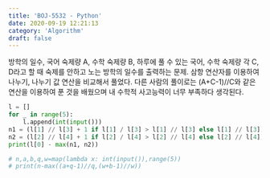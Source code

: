 ```yaml
---
title: 'BOJ-5532 - Python'
date: 2020-09-19 12:21:13
category: 'Algorithm'
draft: false
---
```

방학의 일수, 국어 숙제량 A, 수학 숙제량 B, 하루에 풀 수 있는 국어, 수학 숙제량 각 C, D라고 할 때 숙제를 안하고 노는 방학의 일수를 출력하는 문제. 삼항 연산자를 이용하여 나누기, 나누기 값 연산을 비교해서 풀었다. 다른 사람의 풀이로는 (A+C-1)//C와 같은 연산을 이용하여 푼 것을 배웠으며 내 수학적 사고능력이 너무 부족하다 생각된다.
```python
l = []
for _ in range(5):
    l.append(int(input()))
n1 = (l[1] // l[3] + 1 if l[1] / l[3] > l[1] // l[3] else l[1] // l[3])
n2 = (l[2] // l[4] + 1 if l[2] / l[4] > l[2] // l[4] else l[2] // l[4])
print(l[0] - max(n1, n2))

# n,a,b,q,w=map(lambda x: int(input()),range(5))
# print(n-max((a+q-1)//q,(w+b-1)//w))

```